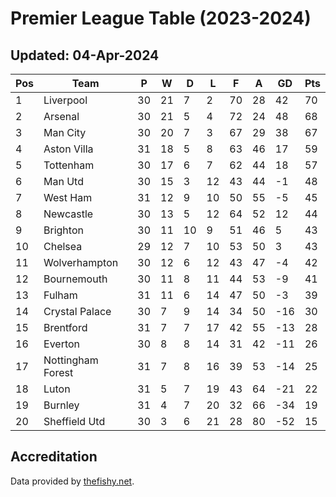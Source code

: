 # Premier League Table (2023-2024)
## Updated: 04-Apr-2024

| Pos | Team | P | W | D | L | F | A | GD | Pts |
| --- | --- | --- | --- | --- | --- | --- | --- | --- | --- |
| 1 | Liverpool | 30 | 21 | 7 | 2 | 70 | 28 | 42 | 70 |
| 2 | Arsenal | 30 | 21 | 5 | 4 | 72 | 24 | 48 | 68 |
| 3 | Man City | 30 | 20 | 7 | 3 | 67 | 29 | 38 | 67 |
| 4 | Aston Villa | 31 | 18 | 5 | 8 | 63 | 46 | 17 | 59 |
| 5 | Tottenham | 30 | 17 | 6 | 7 | 62 | 44 | 18 | 57 |
| 6 | Man Utd | 30 | 15 | 3 | 12 | 43 | 44 | -1 | 48 |
| 7 | West Ham | 31 | 12 | 9 | 10 | 50 | 55 | -5 | 45 |
| 8 | Newcastle | 30 | 13 | 5 | 12 | 64 | 52 | 12 | 44 |
| 9 | Brighton | 30 | 11 | 10 | 9 | 51 | 46 | 5 | 43 |
| 10 | Chelsea | 29 | 12 | 7 | 10 | 53 | 50 | 3 | 43 |
| 11 | Wolverhampton | 30 | 12 | 6 | 12 | 43 | 47 | -4 | 42 |
| 12 | Bournemouth | 30 | 11 | 8 | 11 | 44 | 53 | -9 | 41 |
| 13 | Fulham | 31 | 11 | 6 | 14 | 47 | 50 | -3 | 39 |
| 14 | Crystal Palace | 30 | 7 | 9 | 14 | 34 | 50 | -16 | 30 |
| 15 | Brentford | 31 | 7 | 7 | 17 | 42 | 55 | -13 | 28 |
| 16 | Everton | 30 | 8 | 8 | 14 | 31 | 42 | -11 | 26 |
| 17 | Nottingham Forest | 31 | 7 | 8 | 16 | 39 | 53 | -14 | 25 |
| 18 | Luton | 31 | 5 | 7 | 19 | 43 | 64 | -21 | 22 |
| 19 | Burnley | 31 | 4 | 7 | 20 | 32 | 66 | -34 | 19 |
| 20 | Sheffield Utd | 30 | 3 | 6 | 21 | 28 | 80 | -52 | 15 |

## Accreditation 

Data provided by [thefishy.net](https://www.thefishy.net/).